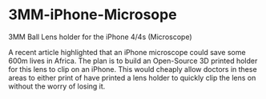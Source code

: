 3MM-iPhone-Microsope
====================

3MM Ball Lens holder for the iPhone 4/4s (Microscope)

A recent article highlighted that an iPhone microscope could save some 600m lives in Africa. The plan is to build an Open-Source 3D printed holder for this lens to clip on an iPhone. This would cheaply allow doctors in these areas to either print of have printed a lens holder to quickly clip the lens on without the worry of losing it.
